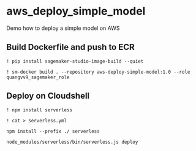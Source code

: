 # aws_deploy_simple_model
Demo how to deploy a simple model on AWS

## Build Dockerfile and push to ECR
`! pip install sagemaker-studio-image-build --quiet`

`! sm-docker build . --repository aws-deploy-simple-model:1.0 --role quangvv9_sagemaker_role`

## Deploy on Cloudshell
`! npm install serverless`

`! cat > serverless.yml`

`npm install --prefix ./ serverless`

`node_modules/serverless/bin/serverless.js deploy`